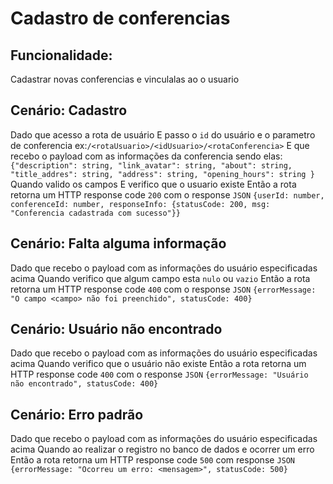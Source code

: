 # Cadastro de conferencias

## Funcionalidade: 
Cadastrar novas conferencias e vinculalas ao o usuario

## Cenário: Cadastro
Dado que acesso a rota de usuário 
E passo o `id` do usuário e o parametro de conferencia ex:`/<rotaUsuario>/<idUsuario>/<rotaConferencia>`
E que recebo o payload com as informações da conferencia sendo elas:
 `{"description": string, "link_avatar": string, "about": string, "title_addres": string, "address": string, "opening_hours": string }`
Quando valido os campos
E verifico que o usuario existe
Então a rota retorna um HTTP response code `200` com o response `JSON`
  `{userId: number, conferenceId: number, responseInfo: {statusCode: 200, msg: "Conferencia cadastrada com sucesso"}}`


## Cenário: Falta alguma informação
Dado que recebo o payload com as informações do usuário especificadas acima
Quando verifico que algum campo esta `nulo` ou `vazio`
Então a rota retorna um HTTP response code `400` com o response `JSON`
  `{errorMessage: "O campo <campo> não foi preenchido", statusCode: 400}`

## Cenário: Usuário não encontrado
Dado que recebo o payload com as informações do usuário especificadas acima
Quando verifico que o usuário não existe
Então a rota retorna um HTTP response code `400` com o response `JSON`
  `{errorMessage: "Usuário não encontrado", statusCode: 400}`

## Cenário: Erro padrão
Dado que recebo o payload com as informações do usuário especificadas acima
Quando ao realizar o registro no banco de dados e ocorrer um erro
Então a rota retorna um HTTP response code `500` com response `JSON`
  `{errorMessage: "Ocorreu um erro: <mensagem>", statusCode: 500}`